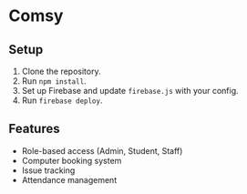 # Comsy

## Setup
1. Clone the repository.
2. Run `npm install`.
3. Set up Firebase and update `firebase.js` with your config.
4. Run `firebase deploy`.

## Features
- Role-based access (Admin, Student, Staff)
- Computer booking system
- Issue tracking
- Attendance management
